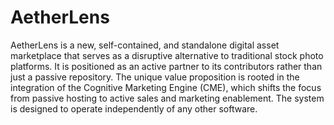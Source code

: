 # AetherLens
AetherLens is a new, self-contained, and standalone digital asset marketplace that serves as a disruptive alternative to traditional stock photo platforms. It is positioned as an active partner to its contributors rather than just a passive repository. The unique value proposition is rooted in the integration of the Cognitive Marketing Engine (CME), which shifts the focus from passive hosting to active sales and marketing enablement. The system is designed to operate independently of any other software.
